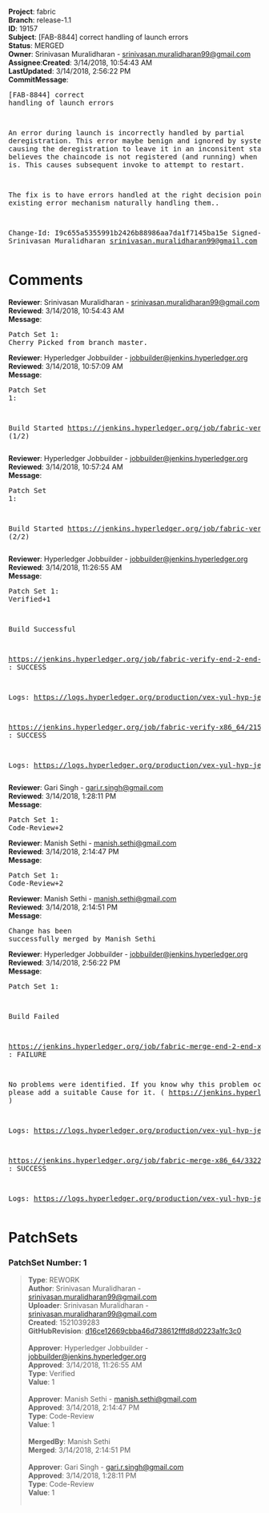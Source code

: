 <strong>Project</strong>: fabric</br><strong>Branch</strong>: release-1.1<br><strong>ID</strong>: 19157<br><strong>Subject</strong>: [FAB-8844] correct handling of launch errors<br><strong>Status</strong>: MERGED<br><strong>Owner</strong>: Srinivasan Muralidharan - srinivasan.muralidharan99@gmail.com<br><strong>Assignee</strong>:<strong>Created</strong>: 3/14/2018, 10:54:43 AM<br><strong>LastUpdated</strong>: 3/14/2018, 2:56:22 PM<br><strong>CommitMessage</strong>:<br><pre>[FAB-8844] correct handling of launch errors

An error during launch is incorrectly handled by partial deregistration.
This error maybe benign and ignored by system, thus causing the
deregistration to leave it in an inconsitent state where it believes
the chaincode is not registered (and running) when it actually is.
This causes subsequent invoke to attempt to restart.

The fix is to have errors handled at the right decision point with existing
error mechanism naturally handling them..

Change-Id: I9c655a5355991b2426b88986aa7da1f7145ba15e
Signed-off-by: Srinivasan Muralidharan <srinivasan.muralidharan99@gmail.com>
</pre><h1>Comments</h1><strong>Reviewer</strong>: Srinivasan Muralidharan - srinivasan.muralidharan99@gmail.com<br><strong>Reviewed</strong>: 3/14/2018, 10:54:43 AM<br><strong>Message</strong>: <pre>Patch Set 1: Cherry Picked from branch master.</pre><strong>Reviewer</strong>: Hyperledger Jobbuilder - jobbuilder@jenkins.hyperledger.org<br><strong>Reviewed</strong>: 3/14/2018, 10:57:09 AM<br><strong>Message</strong>: <pre>Patch Set 1:

Build Started https://jenkins.hyperledger.org/job/fabric-verify-end-2-end-x86_64/13221/ (1/2)</pre><strong>Reviewer</strong>: Hyperledger Jobbuilder - jobbuilder@jenkins.hyperledger.org<br><strong>Reviewed</strong>: 3/14/2018, 10:57:24 AM<br><strong>Message</strong>: <pre>Patch Set 1:

Build Started https://jenkins.hyperledger.org/job/fabric-verify-x86_64/21528/ (2/2)</pre><strong>Reviewer</strong>: Hyperledger Jobbuilder - jobbuilder@jenkins.hyperledger.org<br><strong>Reviewed</strong>: 3/14/2018, 11:26:55 AM<br><strong>Message</strong>: <pre>Patch Set 1: Verified+1

Build Successful 

https://jenkins.hyperledger.org/job/fabric-verify-end-2-end-x86_64/13221/ : SUCCESS

Logs: https://logs.hyperledger.org/production/vex-yul-hyp-jenkins-3/fabric-verify-end-2-end-x86_64/13221

https://jenkins.hyperledger.org/job/fabric-verify-x86_64/21528/ : SUCCESS

Logs: https://logs.hyperledger.org/production/vex-yul-hyp-jenkins-3/fabric-verify-x86_64/21528</pre><strong>Reviewer</strong>: Gari Singh - gari.r.singh@gmail.com<br><strong>Reviewed</strong>: 3/14/2018, 1:28:11 PM<br><strong>Message</strong>: <pre>Patch Set 1: Code-Review+2</pre><strong>Reviewer</strong>: Manish Sethi - manish.sethi@gmail.com<br><strong>Reviewed</strong>: 3/14/2018, 2:14:47 PM<br><strong>Message</strong>: <pre>Patch Set 1: Code-Review+2</pre><strong>Reviewer</strong>: Manish Sethi - manish.sethi@gmail.com<br><strong>Reviewed</strong>: 3/14/2018, 2:14:51 PM<br><strong>Message</strong>: <pre>Change has been successfully merged by Manish Sethi</pre><strong>Reviewer</strong>: Hyperledger Jobbuilder - jobbuilder@jenkins.hyperledger.org<br><strong>Reviewed</strong>: 3/14/2018, 2:56:22 PM<br><strong>Message</strong>: <pre>Patch Set 1:

Build Failed 

https://jenkins.hyperledger.org/job/fabric-merge-end-2-end-x86_64/1995/ : FAILURE

No problems were identified. If you know why this problem occurred, please add a suitable Cause for it. ( https://jenkins.hyperledger.org/job/fabric-merge-end-2-end-x86_64/1995/ )

Logs: https://logs.hyperledger.org/production/vex-yul-hyp-jenkins-3/fabric-merge-end-2-end-x86_64/1995

https://jenkins.hyperledger.org/job/fabric-merge-x86_64/3322/ : SUCCESS

Logs: https://logs.hyperledger.org/production/vex-yul-hyp-jenkins-3/fabric-merge-x86_64/3322</pre><h1>PatchSets</h1><h3>PatchSet Number: 1</h3><blockquote><strong>Type</strong>: REWORK<br><strong>Author</strong>: Srinivasan Muralidharan - srinivasan.muralidharan99@gmail.com<br><strong>Uploader</strong>: Srinivasan Muralidharan - srinivasan.muralidharan99@gmail.com<br><strong>Created</strong>: 1521039283<br><strong>GitHubRevision</strong>: [d16ce12669cbba46d738612fffd8d0223a1fc3c0](https://github.com/hyperledger/fabric/commit/d16ce12669cbba46d738612fffd8d0223a1fc3c0)<br><br><strong>Approver</strong>: Hyperledger Jobbuilder - jobbuilder@jenkins.hyperledger.org<br><strong>Approved</strong>: 3/14/2018, 11:26:55 AM<br><strong>Type</strong>: Verified<br><strong>Value</strong>: 1<br><br><strong>Approver</strong>: Manish Sethi - manish.sethi@gmail.com<br><strong>Approved</strong>: 3/14/2018, 2:14:47 PM<br><strong>Type</strong>: Code-Review<br><strong>Value</strong>: 1<br><br><strong>MergedBy</strong>: Manish Sethi<br><strong>Merged</strong>: 3/14/2018, 2:14:51 PM<br><br><strong>Approver</strong>: Gari Singh - gari.r.singh@gmail.com<br><strong>Approved</strong>: 3/14/2018, 1:28:11 PM<br><strong>Type</strong>: Code-Review<br><strong>Value</strong>: 1<br><br></blockquote>